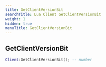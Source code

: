```yaml
---
title: GetClientVersionBit
searchTitle: Lua Client GetClientVersionBit
weight: 1
hidden: true
menuTitle: GetClientVersionBit
---
```

## GetClientVersionBit
```lua
Client:GetClientVersionBit(); -- number
```